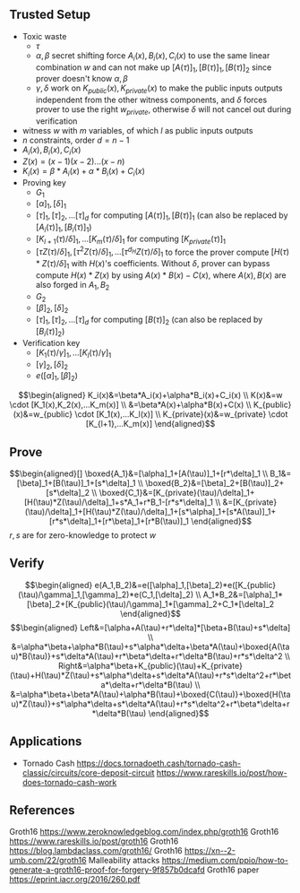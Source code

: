 ## Trusted Setup
+ Toxic waste
	+ $\tau$
	+ $\alpha,\beta$ secret shifting force $A_i(x),B_i(x),C_i(x)$ to use the same linear combination $w$ and can not make up $[A(\tau)]_1,[B(\tau)]_1,[B(\tau)]_2$ since prover doesn't know $\alpha,\beta$
	+ $\gamma,\delta$ work on $K_{public}(x),K_{private}(x)$ to make the public inputs outputs independent from the other witness components, and $\delta$ forces prover to use the right $w_{private}$, otherwise $\delta$ will not cancel out during verification
+ witness $w$ with $m$ variables, of which $l$ as public inputs outputs
+ $n$ constraints, order $d=n-1$
+ $A_i(x),B_i(x),C_i(x)$
+ $Z(x)=(x-1)(x-2)...(x-n)$
+ $K_i(x)=\beta*A_i(x)+\alpha*B_i(x)+C_i(x)$
+ Proving key
	+ $G_1$
	+ $[\alpha]_1,[\delta]_1$
	+ $[\tau]_1,[\tau]_2,...[\tau]_d$ for computing $[A(\tau)]_1,[B(\tau)]_1$ (can also be replaced by $[A_i(\tau)]_1,[B_i(\tau)]_1$)
	+ $[K_{l+1}(\tau)/\delta]_1,...[K_{m}(\tau)/\delta]_1$ for computing $[K_{private}(\tau)]_1$
	+ $[\tau Z(\tau)/\delta]_1,[\tau^2 Z(\tau)/\delta]_1,...[\tau^{d_H} Z(\tau)/\delta]_1$ to force the prover compute $[H(\tau)*Z(\tau)/\delta]_1$ with $H(x)$'s coefficients. Without $\delta$, prover can bypass compute $H(x)*Z(x)$ by using $A(x)*B(x)-C(x)$, where $A(x),B(x)$ are also forged in $A_1,B_2$
	+ $G_2$
	+ $[\beta]_2,[\delta]_2$
	+ $[\tau]_1,[\tau]_2,...[\tau]_d$ for computing $[B(\tau)]_2$ (can also be replaced by $[B_i(\tau)]_2$)
+ Verification key
	+ $[K_1(\tau)/\gamma]_1,...[K_l(\tau)/\gamma]_1$
	+ $[\gamma]_2,[\delta]_2$
	+ $e([\alpha]_1,[\beta]_2)$

$$\begin{aligned}
K_i(x)&=\beta*A_i(x)+\alpha*B_i(x)+C_i(x) \\
K(x)&=w \cdot [K_1(x),K_2(x),...K_m(x)] \\
&=\beta*A(x)+\alpha*B(x)+C(x) \\
K_{public}(x)&=w_{public} \cdot [K_1(x),...K_l(x)] \\
K_{private}(x)&=w_{private} \cdot [K_{l+1},...K_m(x)]
\end{aligned}$$
## Prove
$$\begin{aligned}[]
\boxed{A_1}&=[\alpha]_1+[A(\tau)]_1+[r*\delta]_1 \\
B_1&=[\beta]_1+[B(\tau)]_1+[s*\delta]_1 \\
\boxed{B_2}&=[\beta]_2+[B(\tau)]_2+[s*\delta]_2 \\
\boxed{C_1}&=[K_{private}(\tau)/\delta]_1+[H(\tau)*Z(\tau)/\delta]_1+s*A_1+r*B_1-[r*s*\delta]_1 \\
&=[K_{private}(\tau)/\delta]_1+[H(\tau)*Z(\tau)/\delta]_1+[s*\alpha]_1+[s*A(\tau)]_1+[r*s*\delta]_1+[r*\beta]_1+[r*B(\tau)]_1
\end{aligned}$$
$r,s$ are for zero-knowledge to protect $w$
## Verify
$$\begin{aligned}
e(A_1,B_2)&=e([\alpha]_1,[\beta]_2)*e([K_{public}(\tau)/\gamma]_1,[\gamma]_2)*e(C_1,[\delta]_2) \\
A_1*B_2&=[\alpha]_1*[\beta]_2+[K_{public}(\tau)/\gamma]_1*[\gamma]_2+C_1*[\delta]_2
\end{aligned}$$
$$\begin{aligned}
Left&=[\alpha+A(\tau)+r*\delta]*[\beta+B(\tau)+s*\delta] \\
&=\alpha*\beta+\alpha*B(\tau)+s*\alpha*\delta+\beta*A(\tau)+\boxed{A(\tau)*B(\tau)}+s*\delta*A(\tau)+r*\beta*\delta+r*\delta*B(\tau)+r*s*\delta^2 \\
Right&=\alpha*\beta+K_{public}(\tau)+K_{private}(\tau)+H(\tau)*Z(\tau)+s*\alpha*\delta+s*\delta*A(\tau)+r*s*\delta^2+r*\beta*\delta+r*\delta*B(\tau) \\
&=\alpha*\beta+\beta*A(\tau)+\alpha*B(\tau)+\boxed{C(\tau)}+\boxed{H(\tau)*Z(\tau)}+s*\alpha*\delta+s*\delta*A(\tau)+r*s*\delta^2+r*\beta*\delta+r*\delta*B(\tau)
\end{aligned}$$

## Applications
+ Tornado Cash https://docs.tornadoeth.cash/tornado-cash-classic/circuits/core-deposit-circuit https://www.rareskills.io/post/how-does-tornado-cash-work

## References
Groth16 https://www.zeroknowledgeblog.com/index.php/groth16
Groth16 https://www.rareskills.io/post/groth16
Groth16 https://blog.lambdaclass.com/groth16/
Groth16 https://xn--2-umb.com/22/groth16
Malleability attacks https://medium.com/ppio/how-to-generate-a-groth16-proof-for-forgery-9f857b0dcafd
Groth16 paper https://eprint.iacr.org/2016/260.pdf